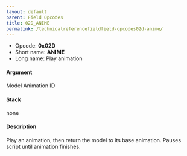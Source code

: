 ```yaml
---
layout: default
parent: Field Opcodes
title: 02D_ANIME
permalink: /technicalreferencefieldfield-opcodes02d-anime/
---
```


-   Opcode: **0x02D**
-   Short name: **ANIME**
-   Long name: Play animation

#### Argument

Model Animation ID

#### Stack

none

#### Description

Play an animation, then return the model to its base animation. Pauses script until animation finishes.
